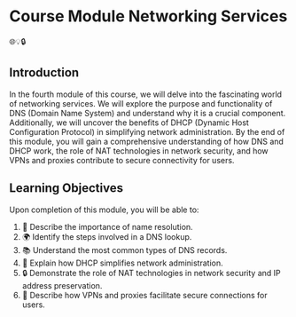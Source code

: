 # Course Module Networking Services

🌐💡🔒

## Introduction

In the fourth module of this course, we will delve into the fascinating world of networking services. We will explore the purpose and functionality of DNS (Domain Name System) and understand why it is a crucial component. Additionally, we will uncover the benefits of DHCP (Dynamic Host Configuration Protocol) in simplifying network administration. By the end of this module, you will gain a comprehensive understanding of how DNS and DHCP work, the role of NAT technologies in network security, and how VPNs and proxies contribute to secure connectivity for users.

## Learning Objectives

Upon completion of this module, you will be able to:

1. 🎯 Describe the importance of name resolution.
2. 🌍 Identify the steps involved in a DNS lookup.
3. 📚 Understand the most common types of DNS records.
4. 🏢 Explain how DHCP simplifies network administration.
5. 🔒 Demonstrate the role of NAT technologies in network security and IP address preservation.
6. 🔐 Describe how VPNs and proxies facilitate secure connections for users.

